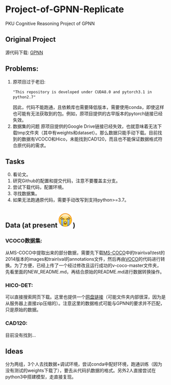 # Project-of-GPNN-Replicate
PKU Cognitive Reasoning Project of GPNN
## Original Project
源代码下载: [GPNN](https://github.com/SiyuanQi-zz/gpnn)
## Problems:
1. 原项目过于老旧:
   ```
   "This repository is developed under CUDA8.0 and pytorch3.1 in python2.7"
   ```
   因此，代码不能跑通，且依赖库也需要降低版本，需要使用conda，即使这样也可能有无法获取到的包。例如，原项目提供的古早版本的pytorch链接已经失效。
2. 数据集的问题
   原项目提供的Google Drive链接已经失效，也就意味着无法下载tmp文件夹（其中有weights和dataset）。那么数据只能手动下载。目前找到的数据有VCOCO和Hico，未能找到CAD120，而且也不能保证数据格式符合原代码的需求。
## Tasks
0. 看论文。
1. 研究Github的配置和提交代码，注意不要覆盖主分支。
2. 尝试下载代码，配置环境。
3. 寻找数据集。
4. 如果无法跑通原代码，需要手动改写到支持python>=3.7。

## Data (at present![alt text](00D3224B.png))
### VCOCO数据集: 
从MS-COCO中提取出来的部分数据，需要先下载[MS-COCO](https://cocodataset.org/#download)中的train\val\test的2014版本的images和train\val的annotations文件，然后再由[VOCO](https://github.com/s-gupta/v-coco)的代码进行转换。为了方便，已经上传了一个经过修改且运行成功的v-coco-master文件夹，先看里面的NEW_README.md，再结合原始的README.md进行数据转换操作。

### HICO-DET: 
可以直接搜索网页下载。这里也提供一个[网盘链接](https://disk.pku.edu.cn/link/AAAB41B22C75AA4D549D0D419C6CD2DD9F)（可能文件夹内部很深，因为是从服务器上直接zip压缩的）。注意这里的数据格式可能与GPNN的要求并不匹配，只是原始的数据。

### CAD120: 
目前没有找到...



## Ideas
分为两组，3个人去找数据+调试环境，尝试conda中配好环境，跑通训练（因为没有测试的weights下载了），要去从代码扒数据的格式。另外2人直接尝试在python3中搭建模型，走直接复现。